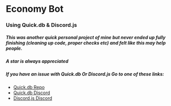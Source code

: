 # Economy Bot
### Using Quick.db & Discord.js

##### This was another quick personal project of mine but never ended up fully finishing (cleaning up code, proper checks etc) and felt like this may help people.
##### A star is always appreciated
##### If you have an issue with Quick.db Or Discord.js Go to one of these links:

+ [Quick.db Repo](https://github.com/TrueXPixels/quick.db)
+ [Quick.db Discord](https://discordapp.com/invite/plexidev)
+ [Discord.js Discord](https://discordapp.com/invite/bRCvFy9)
